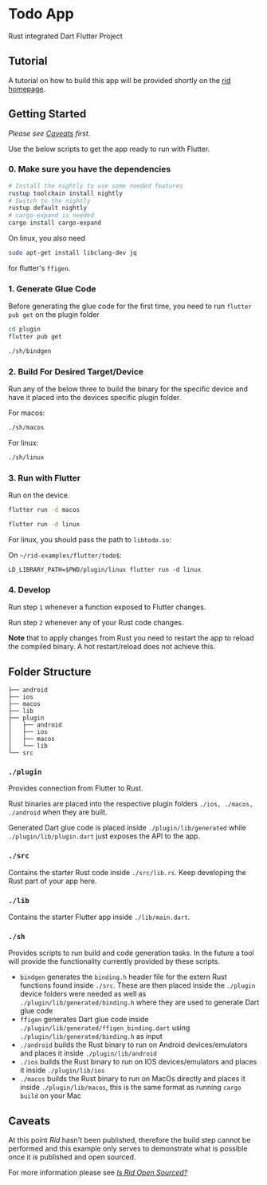 # Todo App

Rust integrated Dart Flutter Project

## Tutorial

A tutorial on how to build this app will be provided shortly on the [rid
homepage](https://thlorenz.com/rid-site/docs/examples/flutter-todo-app/).

## Getting Started

_Please see [Caveats](#Caveats) first_.

Use the below scripts to get the app ready to run with Flutter.

### 0. Make sure you have the dependencies

```sh
# Install the nightly to use some needed features
rustup toolchain install nightly
# Switch to the nightly 
rustup default nightly
# cargo-expand is needed
cargo install cargo-expand
```

On linux, you also need

```sh
sudo apt-get install libclang-dev jq
```

for flutter's `ffigen`.

### 1. Generate Glue Code

Before generating the glue code for the first time, you need to run `flutter pub get` on the plugin folder

```sh
cd plugin
flutter pub get
```

```sh
./sh/bindgen
```

### 2. Build For Desired Target/Device

Run any of the below three to build the binary for the specific device and have it placed into
the devices specific plugin folder.

For macos:

```sh
./sh/macos
```

For linux:

```sh
./sh/linux
```

### 3. Run with Flutter

Run on the device.

```sh
flutter run -d macos
```

```sh
flutter run -d linux
```

For linux, you should pass the path to `libtodo.so`:

On `~/rid-examples/flutter/todo$`:

```
LD_LIBRARY_PATH=$PWD/plugin/linux flutter run -d linux
```

### 4. Develop

Run step `1` whenever a function exposed to Flutter changes.

Run step `2` whenever any of your Rust code changes.

**Note** that to apply changes from Rust you need to restart the app to reload the compiled binary.
A hot restart/reload does not achieve this.

## Folder Structure

```
├── android
├── ios
├── macos
├── lib
├── plugin
│   ├── android
│   ├── ios
│   ├── macos
│   └── lib
└── src
```

### `./plugin`

Provides connection from Flutter to Rust.

Rust binaries are placed into the respective plugin folders `./ios, ./macos, ./android` when
they are built.

Generated Dart glue code is placed inside `./plugin/lib/generated` while
`./plugin/lib/plugin.dart` just exposes the API to the app.

### `./src`

Contains the starter Rust code inside `./src/lib.rs`. Keep developing the Rust part of your app
here.

### `./lib`

Contains the starter Flutter app inside `./lib/main.dart`.

### `./sh`

Provides scripts to run build and code generation tasks. In the future a tool will provide the
functionality currently provided by these scripts.

- `bindgen` generates the `binding.h` header file for the extern Rust functions found inside
  `./src`. These are then placed inside the `./plugin` device folders were needed as well as
  `./plugin/lib/generated/binding.h` where they are used to generate Dart glue code
- `ffigen` generates Dart glue code inside `./plugin/lib/generated/ffigen_binding.dart` using
  `./plugin/lib/generated/binding.h` as input
- `./android` builds the Rust binary to run on Android devices/emulators and places it inside
  `./plugin/lib/android`
- `./ios` builds the Rust binary to run on IOS devices/emulators and places it inside
  `./plugin/lib/ios`
- `./macos` builds the Rust binary to run on MacOs directly and places it inside
  `./plugin/lib/macos`, this is the same format as running `cargo build` on your Mac

## Caveats

At this point _Rid_ hasn't been published, therefore the build step cannot be performed and
this example only serves to demonstrate what is possible once it _is_ published and open
sourced.

For more information please see [_Is Rid Open Sourced?_](../../README.md#is-rid-open-sourced)
